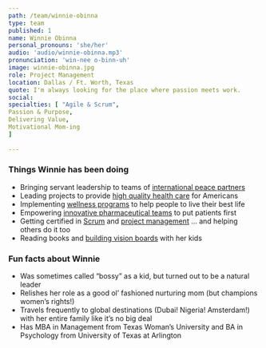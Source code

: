 ```yaml
---
path: /team/winnie-obinna
type: team
published: 1
name: Winnie Obinna
personal_pronouns: 'she/her'
audio: 'audio/winnie-obinna.mp3'
pronunciation: 'win-nee o-binn-uh'
image: winnie-obinna.jpg
role: Project Management
location: Dallas / Ft. Worth, Texas
quote: I'm always looking for the place where passion meets work.
social: 
specialties: [ "Agile & Scrum",
Passion & Purpose,
Delivering Value,
Motivational Mom-ing
]
  
---
```


### Things Winnie has been doing
* Bringing servant leadership to teams of [international peace partners](https://civicactions.com/case-study/globalnet)
* Leading projects to provide [high quality health care](https://www.bcbs.com/about-us) for Americans
* Implementing [wellness programs](https://cvshealth.com/) to help people to live their best life
* Empowering [innovative pharmaceutical teams](http://www.alixarx.com/why-we-are-different/) to put patients first
* Getting certified in [Scrum](https://www.scrumstudy.com/) and [project management](https://www.pmi.org/) … and helping others do it too
* Reading books and [building vision boards](https://drive.google.com/a/civicactions.com/file/d/1LIOl2ymXMo6VaXljGU-XNIQ-vSN5dBQB/view?usp=sharing) with her kids

### Fun facts about Winnie
* Was sometimes called “bossy” as a kid, but turned out to be a natural leader
* Relishes her role as a good ol’ fashioned nurturing mom (but champions women’s rights!)
* Travels frequently to global destinations (Dubai! Nigeria! Amsterdam!) with her entire family like it’s no big deal 
* Has MBA in Management from Texas Woman’s University and BA in Psychology from University of Texas at Arlington


